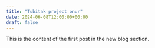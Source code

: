 ```yaml
---
title: "Tubitak project onur"
date: 2024-06-08T12:00:00+00:00
draft: false
---
```


This is the content of the first post in the new blog section.
